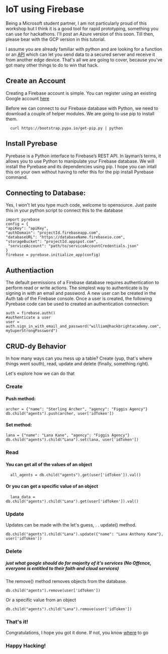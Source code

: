 # IoT using Firebase

Being a Microsoft student partner, I am not particularly proud of this workshop but I think it is a good tool for rapid prototyping, something you can use for hackathons. I'll post an Azure version of this soon. Till then, please bear with the GCP version in this tutorial.

I assume you are already familiar with python and are looking for a function or an [API](https://www.infoworld.com/article/3269878/what-is-an-api-application-programming-interfaces-explained.html) which can let you send data to a secured server and receive it from another edge device.
That's all we are going to cover, because you've got many other things to do to win that hack.

## Create an Account

Creating a Firebase account is simple. You can register using an existing Google account [here](https://firebase.google.com/)

Before we can connect to our Firebase database with Python, we need to download a couple of helper modules. We are going to use pip to install them.

      curl https://bootstrap.pypa.io/get-pip.py | python

## Install Pyrebase

Pyrebase is a Python interface to Firebase’s REST API. 
In layman’s terms, it allows you to use Python to manipulate your Firebase database. We will install the Pyrebase and its dependencies using pip. I hope you can intall this on your own without having to refer this for the pip install Pyrebase command.

## Connecting to Database:

Yes, I won't let you type much code, welcome to opensource. Just paste this in your python script to connect this to the database


    import pyrebase
    config = {
    "apiKey": "apiKey",
    "authDomain": "projectId.firebaseapp.com",
    "databaseURL": "https://databaseName.firebaseio.com",
    "storageBucket": "projectId.appspot.com",
     "serviceAccount": "path/to/serviceAccountCredentials.json"
    }
    firebase = pyrebase.initialize_app(config)

## Authentiaction

The default permissions of a Firebase database requires authentication to perform read or write actions. The simplest way to authenticate is by signing in with an email and password. A new user can be created in the Auth tab of the Firebase console. Once a user is created, the following Pyrebase code can be used to created an authentication connection:

    auth = firebase.auth()
    #authenticate a user
    user = auth.sign_in_with_email_and_password("william@hackbrightacademy.com", mySuperStrongPassword")

## CRUD-dy Behavior

In how many ways can you mess up a table? Create (yup, that's where things went south), read, update and delete (finally, something right). 

Let's explore how we can do that

### Create

#### Push method: 

    archer = {"name": "Sterling Archer", "agency": "Figgis Agency"}
    db.child("agents").push(archer, user['idToken'])

#### Set method:
    lana = {"name": "Lana Kane", "agency": "Figgis Agency"}
    db.child("agents").child("Lana").set(lana, user['idToken'])

### Read 

#### You can get all of the values of an object
  
      all_agents = db.child("agents").get(user['idToken']).val()

#### Or you can get a specific value of an object

      lana_data = db.child("agents").child("Lana").get(user['idToken']).val()

### Update

Updates can be made with the let's guess, 
.
.
update() method.

    db.child("agents").child("Lana").update({"name": "Lana Anthony Kane"}, user['idToken'])

### Delete 
##### just what google should do for majority of it's services (No Offence, everyone is entitled to their faith and cloud services)

The remove() method removes objects from the database. 
    
    db.child("agents").remove(user['idToken'])

Or a specific value from an object
    
    db.child("agents").child("Lana").remove(user['idToken'])


### That's it! 
Congratulations, I hope you got it done. 
If not, you know [where](https://medium.com/@scosta/why-firebase-sucks-ce5d2302eb20) to go
### Happy Hacking!
